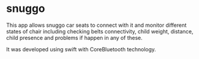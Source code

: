 # snuggo

This app allows snuggo car seats to connect with it and monitor different states of chair including checking belts connectivity, 
child weight, distance, child presence and problems if happen in any of these.

It was developed using swift with CoreBluetooth technology. 
